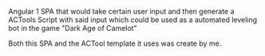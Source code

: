 Angular 1 SPA that would take certain user input and then generate a ACTools Script with said input which could be used as a automated leveling bot in the game "Dark Age of Camelot"

Both this SPA and the ACTool template it uses was create by me.

